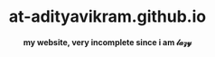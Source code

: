 <h1 align="center"> at-adityavikram.github.io </h1>
<h4 align="center"> my website, very incomplete since i am 𝓁𝒶𝓏𝓎 </h4>


